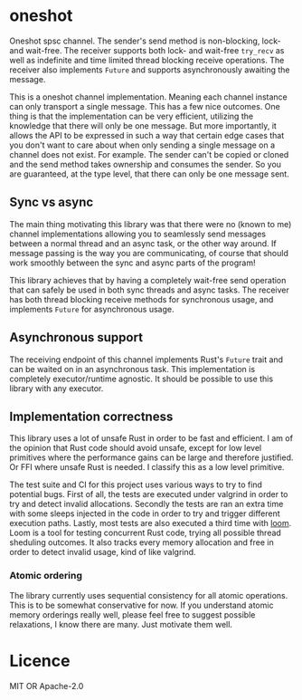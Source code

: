 # oneshot

Oneshot spsc channel. The sender's send method is non-blocking, lock- and wait-free.
The receiver supports both lock- and wait-free `try_recv` as well as indefinite and time
limited thread blocking receive operations. The receiver also implements `Future` and
supports asynchronously awaiting the message.

This is a oneshot channel implementation. Meaning each channel instance can only transport
a single message. This has a few nice outcomes. One thing is that the implementation can
be very efficient, utilizing the knowledge that there will only be one message. But more
importantly, it allows the API to be expressed in such a way that certain edge cases
that you don't want to care about when only sending a single message on a channel does not
exist. For example. The sender can't be copied or cloned and the send method takes ownership
and consumes the sender. So you are guaranteed, at the type level, that there can only be
one message sent.

## Sync vs async

The main thing motivating this library was that there were no (known to me) channel
implementations allowing you to seamlessly send messages between a normal thread and an async
task, or the other way around. If message passing is the way you are communicating, of course
that should work smoothly between the sync and async parts of the program!

This library achieves that by having a completely wait-free send operation that can safely
be used in both sync threads and async tasks. The receiver has both thread blocking
receive methods for synchronous usage, and implements `Future` for asynchronous usage.

## Asynchronous support

The receiving endpoint of this channel implements Rust's `Future` trait and can be waited on
in an asynchronous task. This implementation is completely executor/runtime agnostic. It should
be possible to use this library with any executor.

## Implementation correctness

This library uses a lot of unsafe Rust in order to be fast and efficient. I am of the opinion
that Rust code should avoid unsafe, except for low level primitives where the performance
gains can be large and therefore justified. Or FFI where unsafe Rust is needed. I classify
this as a low level primitive.

The test suite and CI for this project uses various ways to try to find potential bugs. First of
all, the tests are executed under valgrind in order to try and detect invalid allocations.
Secondly the tests are ran an extra time with some sleeps injected in the code in order to
try and trigger different execution paths. Lastly, most tests are also executed a third time
with [loom]. Loom is a tool for testing concurrent Rust code, trying all possible
thread sheduling outcomes. It also tracks every memory allocation and free in order to detect
invalid usage, kind of like valgrind.

[loom]: https://crates.io/crates/loom

### Atomic ordering

The library currently uses sequential consistency for all atomic operations. This is to be somewhat
conservative for now. If you understand atomic memory orderings really well, please feel free
to suggest possible relaxations, I know there are many. Just motivate them well.

# Licence

MIT OR Apache-2.0
